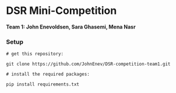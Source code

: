 # DSR Mini-Competition

**Team 1: John Enevoldsen, Sara Ghasemi, Mena Nasr**

### Setup


```
# get this repository:

git clone https://github.com/JohnEnev/DSR-competition-team1.git

# install the required packages:

pip install requirements.txt

```
